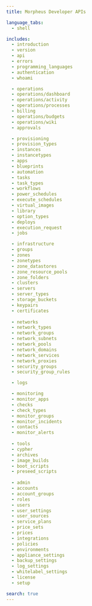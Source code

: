 ```yaml
---
title: Morpheus Developer APIs

language_tabs:
  - shell

includes:
  - introduction
  - version
  - api
  - errors
  - programming_languages
  - authentication
  - whoami

  - operations
  - operations/dashboard
  - operations/activity
  - operations/processes
  - billing
  - operations/budgets
  - operations/wiki
  - approvals

  - provisioning
  - provision_types
  - instances
  - instancetypes
  - apps
  - blueprints
  - automation
  - tasks
  - task_types
  - workflows
  - power_schedules
  - execute_schedules
  - virtual_images
  - library
  - option_types
  - deploys
  - execution_request
  - jobs

  - infrastructure
  - groups
  - zones
  - zonetypes
  - zone_datastores
  - zone_resource_pools
  - zone_folders
  - clusters
  - servers
  - server_types
  - storage_buckets
  - keypairs
  - certificates
  
  - networks
  - network_types
  - network_groups
  - network_subnets
  - network_pools
  - network_domains
  - network_services
  - network_proxies
  - security_groups
  - security_group_rules

  - logs

  - monitoring
  - monitor_apps
  - checks
  - check_types
  - monitor_groups
  - monitor_incidents
  - contacts
  - monitor_alerts
  
  - tools
  - cypher
  - archives
  - image_builds
  - boot_scripts
  - preseed_scripts
  
  - admin
  - accounts
  - account_groups
  - roles
  - users 
  - user_settings
  - user_sources
  - service_plans
  - price_sets
  - prices
  - integrations
  - policies
  - environments
  - appliance_settings
  - backup_settings
  - log_settings
  - whitelabel_settings
  - license
  - setup

search: true
---
```


